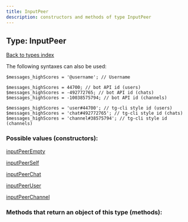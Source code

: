 ```yaml
---
title: InputPeer
description: constructors and methods of type InputPeer
---
```

## Type: InputPeer  
[Back to types index](index.md)



The following syntaxes can also be used:

```
$messages_highScores = '@username'; // Username

$messages_highScores = 44700; // bot API id (users)
$messages_highScores = -492772765; // bot API id (chats)
$messages_highScores = -10038575794; // bot API id (channels)

$messages_highScores = 'user#44700'; // tg-cli style id (users)
$messages_highScores = 'chat#492772765'; // tg-cli style id (chats)
$messages_highScores = 'channel#38575794'; // tg-cli style id (channels)
```


### Possible values (constructors):

[inputPeerEmpty](../constructors/inputPeerEmpty.md)  

[inputPeerSelf](../constructors/inputPeerSelf.md)  

[inputPeerChat](../constructors/inputPeerChat.md)  

[inputPeerUser](../constructors/inputPeerUser.md)  

[inputPeerChannel](../constructors/inputPeerChannel.md)  



### Methods that return an object of this type (methods):



